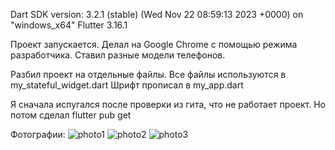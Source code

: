Dart SDK version: 3.2.1 (stable) (Wed Nov 22 08:59:13 2023 +0000) on "windows_x64"
Flutter 3.16.1

Проект запускается. Делал на Google Chrome с помощью режима разработчика. Ставил разные модели телефонов.

Разбил проект на отдельные файлы.
Все файлы используются в my_stateful_widget.dart
Шрифт прописал в my_app.dart

Я сначала испугался после проверки из гита, что не работает проект. Но потом сделал flutter pub get

Фотографии:
![photo1](https://i.imgur.com/7gjCNPK.jpg)
![photo2](https://i.imgur.com/vXasDQA.jpg)
![photo3](https://i.imgur.com/c4w2BQf.jpg)